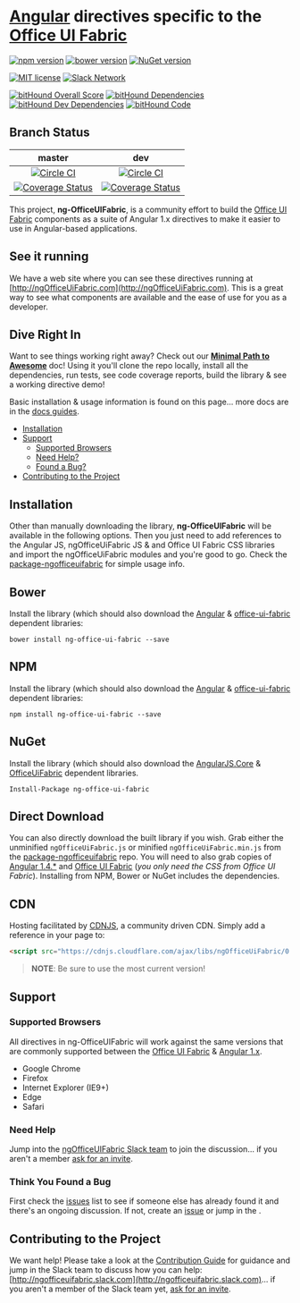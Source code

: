 # [Angular](https://angularjs.org) directives specific to the [Office UI Fabric](https://github.com/OfficeDev/office-ui-fabric)

[![npm version](https://badge.fury.io/js/ng-office-ui-fabric.svg)](https://badge.fury.io/js/ng-office-ui-fabric)
[![bower version](https://badge.fury.io/bo/ng-office-ui-fabric.svg)](https://github.com/ngOfficeUIFabric/package-ngofficeuifabric)
[![NuGet version](https://badge.fury.io/nu/ng-office-ui-fabric.svg)](https://badge.fury.io/nu/ng-office-ui-fabric)

[![MIT license](https://img.shields.io/npm/l/express.svg)](https://github.com/ngOfficeUIFabric/ng-officeuifabric/blob/master/LICENSE)
[![Slack Network](http://ngofficeuifabric-slackin.azurewebsites.net/badge.svg)](http://ngofficeuifabric-slackin.azurewebsites.net/)

[![bitHound Overall Score](https://www.bithound.io/github/Rus7am/ng-officeuifabric/badges/score.svg)](https://www.bithound.io/github/Rus7am/ng-officeuifabric)
[![bitHound Dependencies](https://www.bithound.io/github/Rus7am/ng-officeuifabric/badges/dependencies.svg)](https://www.bithound.io/github/Rus7am/ng-officeuifabric/issues450-closeCalloutFromInside/dependencies/npm)
[![bitHound Dev Dependencies](https://www.bithound.io/github/Rus7am/ng-officeuifabric/badges/devDependencies.svg)](https://www.bithound.io/github/Rus7am/ng-officeuifabric/issues450-closeCalloutFromInside/dependencies/npm)
[![bitHound Code](https://www.bithound.io/github/Rus7am/ng-officeuifabric/badges/code.svg)](https://www.bithound.io/github/Rus7am/ng-officeuifabric)

## Branch Status

master | dev
:------: | :---:
[![Circle CI](https://circleci.com/gh/ngOfficeUIFabric/ng-officeuifabric/tree/master.svg?style=svg)](https://circleci.com/gh/ngOfficeUIFabric/ng-officeuifabric/tree/master) | [![Circle CI](https://circleci.com/gh/ngOfficeUIFabric/ng-officeuifabric/tree/dev.svg?style=svg)](https://circleci.com/gh/ngOfficeUIFabric/ng-officeuifabric/tree/dev)
[![Coverage Status](https://coveralls.io/repos/ngOfficeUIFabric/ng-officeuifabric/badge.svg?branch=master&service=github)](https://coveralls.io/github/ngOfficeUIFabric/ng-officeuifabric?branch=master) | [![Coverage Status](https://coveralls.io/repos/ngOfficeUIFabric/ng-officeuifabric/badge.svg?branch=dev&service=github)](https://coveralls.io/github/ngOfficeUIFabric/ng-officeuifabric?branch=dev)

This project, **ng-OfficeUIFabric**, is a community effort to build the [Office UI Fabric](http://dev.office.com/fabric) components as a suite of Angular 1.x directives to make it easier to use in Angular-based applications.

## See it running

We have a web site where you can see these directives running at [http://ngOfficeUiFabric.com](http://ngOfficeUiFabric.com). This is a great way to see what components are available and the ease of use for you as a developer.

## Dive Right In

Want to see things working right away? Check out our **[Minimal Path to Awesome](https://github.com/ngOfficeUIFabric/ng-officeuifabric/tree/master/docs/guides/MPA.md)** doc! Using it you'll clone the repo locally, install all the dependencies, run tests, see code coverage reports, build the library & see a working directive demo!

Basic installation & usage information is found on this page... more docs are in the [docs guides](https://github.com/ngOfficeUIFabric/ng-officeuifabric/tree/master/docs/guides).

- [Installation](#installation)
- [Support](#support)
  - [Supported Browsers](#supported-browsers)
  - [Need Help?](#need-help)
  - [Found a Bug?](#think-you-found-a-bug)
- [Contributing to the Project](#contributing-to-the-project)

## Installation

Other than manually downloading the library, **ng-OfficeUIFabric** will be available in the following options. Then you just need to add references to the Angular JS, ngOfficeUiFabric JS & and Office UI Fabric CSS libraries and import the ngOfficeUiFabric modules and you're good to go. Check the [package-ngofficeuifabric](https://github.com/ngOfficeUIFabric/package-ngofficeuifabric/blob/master/README.md) for simple usage info.

## Bower

Install the library (which should also download the [Angular](http://bower.io/search/?q=angular) & [office-ui-fabric](http://bower.io/search/?q=office-ui-fabric) dependent libraries:

```shell
bower install ng-office-ui-fabric --save
```

## NPM

Install the library (which should also download the [Angular](https://www.npmjs.com/package/angular) & [office-ui-fabric](https://www.npmjs.com/package/office-ui-fabric) dependent libraries:

```shell
npm install ng-office-ui-fabric --save
```

## NuGet

Install the library (which should also download the [AngularJS.Core](https://www.nuget.org/packages/ng-office-ui-fabric) & [OfficeUiFabric](https://www.nuget.org/packages/OfficeUIFabric/) dependent libraries.

```shell
Install-Package ng-office-ui-fabric
```

## Direct Download

You can also directly download the built library if you wish. Grab either the unminified `ngOfficeUiFabric.js` or minified `ngOfficeUiFabric.min.js` from the [package-ngofficeuifabric](https://github.com/ngOfficeUIFabric/package-ngofficeuifabric) repo. You will need to also grab copies of [Angular 1.4.*](https://angularjs.org/) and [Office UI Fabric](http://dev.office.com/fabric/getting-started) (*you only need the CSS from Office UI Fabric*). Installing from NPM, Bower or NuGet includes the dependencies.

## CDN

Hosting facilitated by [CDNJS](https://cdnjs.com), a community driven CDN. Simply add a reference in your page to:

```html
<script src="https://cdnjs.cloudflare.com/ajax/libs/ngOfficeUiFabric/0.2.0/ngOfficeUiFabric.min.js"></script>
```

> **NOTE**: Be sure to use the most current version!

## Support

### Supported Browsers

All directives in ng-OfficeUIFabric will work against the same versions that are commonly supported between the [Office UI Fabric](http://dev.office.com/fabric/resources-and-faq) & [Angular 1.x](https://docs.angularjs.org/guide/ie).

- Google Chrome
- Firefox
- Internet Explorer (IE9+)
- Edge
- Safari

### Need Help

Jump into the [ngOfficeUIFabric Slack team](http://ngofficeuifabric.slack.com) to join the discussion... if you aren't a member [ask for an invite](http://ngofficeuifabric-slackin.azurewebsites.net).

### Think You Found a Bug

First check the [issues](https://github.com/ngOfficeUIFabric/ng-officeuifabric/issues) list to see if someone else has already found it and there's an ongoing discussion. If not, create an [issue](https://github.com/ngOfficeUIFabric/ng-officeuifabric/issues) or jump in the .

## Contributing to the Project

We want help! Please take a look at the [Contribution Guide](https://github.com/ngOfficeUIFabric/ng-officeuifabric/blob/master/.github/CONTRIBUTING.md) for guidance and jump in the Slack team to discuss how you can help: [http://ngofficeuifabric.slack.com](http://ngofficeuifabric.slack.com)... if you aren't a member of the Slack team yet, [ask for an invite](http://ngofficeuifabric-slackin.azurewebsites.net).
